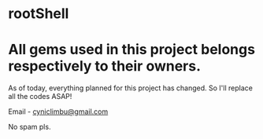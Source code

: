rootShell
=========

All gems used in this project belongs respectively to their owners.
=========
As of today, everything planned for this project has changed. So I'll replace all the codes ASAP!


Email - cyniclimbu@gmail.com

No spam pls.
